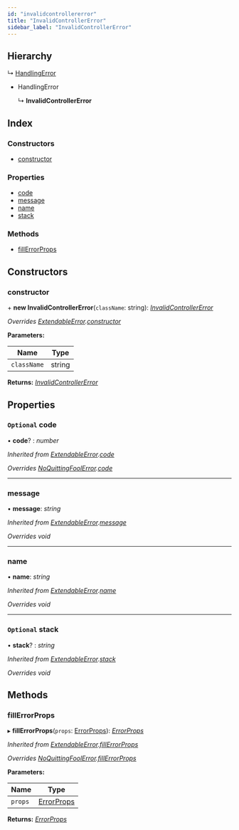 ```yaml
---
id: "invalidcontrollererror"
title: "InvalidControllerError"
sidebar_label: "InvalidControllerError"
---
```


## Hierarchy

  ↳ [HandlingError](handlingerror.md)

* HandlingError

  ↳ **InvalidControllerError**

## Index

### Constructors

* [constructor](invalidcontrollererror.md#constructor)

### Properties

* [code](invalidcontrollererror.md#optional-code)
* [message](invalidcontrollererror.md#message)
* [name](invalidcontrollererror.md#name)
* [stack](invalidcontrollererror.md#optional-stack)

### Methods

* [fillErrorProps](invalidcontrollererror.md#fillerrorprops)

## Constructors

###  constructor

\+ **new InvalidControllerError**(`className`: string): *[InvalidControllerError](invalidcontrollererror.md)*

*Overrides [ExtendableError](extendableerror.md).[constructor](extendableerror.md#constructor)*

**Parameters:**

Name | Type |
------ | ------ |
`className` | string |

**Returns:** *[InvalidControllerError](invalidcontrollererror.md)*

## Properties

### `Optional` code

• **code**? : *number*

*Inherited from [ExtendableError](extendableerror.md).[code](extendableerror.md#optional-code)*

*Overrides [NoQuittingFoolError](noquittingfoolerror.md).[code](noquittingfoolerror.md#optional-code)*

___

###  message

• **message**: *string*

*Inherited from [ExtendableError](extendableerror.md).[message](extendableerror.md#message)*

*Overrides void*

___

###  name

• **name**: *string*

*Inherited from [ExtendableError](extendableerror.md).[name](extendableerror.md#name)*

*Overrides void*

___

### `Optional` stack

• **stack**? : *string*

*Inherited from [ExtendableError](extendableerror.md).[stack](extendableerror.md#optional-stack)*

*Overrides void*

## Methods

###  fillErrorProps

▸ **fillErrorProps**(`props`: [ErrorProps](../modules/types.md#errorprops)): *[ErrorProps](../modules/types.md#errorprops)*

*Inherited from [ExtendableError](extendableerror.md).[fillErrorProps](extendableerror.md#fillerrorprops)*

*Overrides [NoQuittingFoolError](noquittingfoolerror.md).[fillErrorProps](noquittingfoolerror.md#fillerrorprops)*

**Parameters:**

Name | Type |
------ | ------ |
`props` | [ErrorProps](../modules/types.md#errorprops) |

**Returns:** *[ErrorProps](../modules/types.md#errorprops)*
